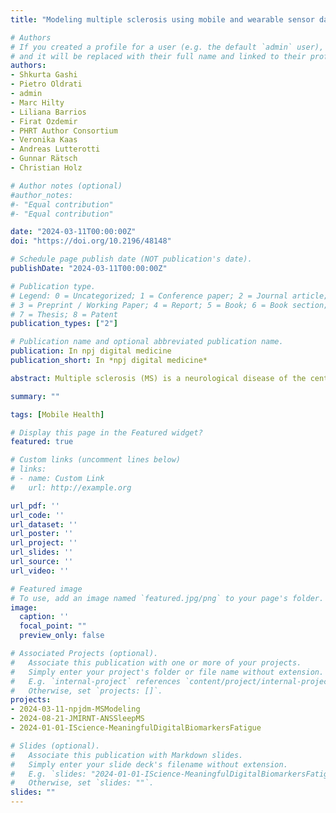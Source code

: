 ```yaml
---
title: "Modeling multiple sclerosis using mobile and wearable sensor data"

# Authors
# If you created a profile for a user (e.g. the default `admin` user), write the username (folder name) here 
# and it will be replaced with their full name and linked to their profile.
authors:
- Shkurta Gashi
- Pietro Oldrati
- admin
- Marc Hilty
- Liliana Barrios
- Firat Ozdemir
- PHRT Author Consortium
- Veronika Kaas
- Andreas Lutterotti
- Gunnar Rätsch
- Christian Holz

# Author notes (optional)
#author_notes:
#- "Equal contribution"
#- "Equal contribution"

date: "2024-03-11T00:00:00Z"
doi: "https://doi.org/10.2196/48148"

# Schedule page publish date (NOT publication's date).
publishDate: "2024-03-11T00:00:00Z"

# Publication type.
# Legend: 0 = Uncategorized; 1 = Conference paper; 2 = Journal article;
# 3 = Preprint / Working Paper; 4 = Report; 5 = Book; 6 = Book section;
# 7 = Thesis; 8 = Patent
publication_types: ["2"]

# Publication name and optional abbreviated publication name.
publication: In npj digital medicine
publication_short: In *npj digital medicine*

abstract: Multiple sclerosis (MS) is a neurological disease of the central nervous system that is the leading cause of non-traumatic disability in young adults. Clinical laboratory tests and neuroimaging studies are the standard methods to diagnose and monitor MS. However, due to infrequent clinic visits, it is fundamental to identify remote and frequent approaches for monitoring MS, which enable timely diagnosis, early access to treatment, and slowing down disease progression. In this work, we investigate the most reliable, clinically useful, and available features derived from mobile and wearable devices as well as their ability to distinguish people with MS (PwMS) from healthy controls, recognize MS disability and fatigue levels. To this end, we formalize clinical knowledge and derive behavioral markers to characterize MS. We evaluate our approach on a dataset we collected from 55 PwMS and 24 healthy controls for a total of 489 days conducted in free-living conditions. The dataset contains wearable sensor data – e.g., heart rate – collected using an arm-worn device, smartphone data – e.g., phone locks – collected through a mobile application, patient health records – e.g., MS type – obtained from the hospital, and self-reports – e.g., fatigue level – collected using validated questionnaires administered via the mobile application. Our results demonstrate the feasibility of using features derived from mobile and wearable sensors to monitor MS. Our findings open up opportunities for continuous monitoring of MS in free-living conditions and can be used to evaluate and guide the effectiveness of treatments, manage the disease, and identify participants for clinical trials.

summary: ""

tags: [Mobile Health]

# Display this page in the Featured widget?
featured: true

# Custom links (uncomment lines below)
# links:
# - name: Custom Link
#   url: http://example.org

url_pdf: ''
url_code: ''
url_dataset: ''
url_poster: ''
url_project: ''
url_slides: ''
url_source: ''
url_video: ''

# Featured image
# To use, add an image named `featured.jpg/png` to your page's folder. 
image:
  caption: ''
  focal_point: ""
  preview_only: false

# Associated Projects (optional).
#   Associate this publication with one or more of your projects.
#   Simply enter your project's folder or file name without extension.
#   E.g. `internal-project` references `content/project/internal-project/index.md`.
#   Otherwise, set `projects: []`.
projects:
- 2024-03-11-npjdm-MSModeling
- 2024-08-21-JMIRNT-ANSSleepMS
- 2024-01-01-IScience-MeaningfulDigitalBiomarkersFatigue

# Slides (optional).
#   Associate this publication with Markdown slides.
#   Simply enter your slide deck's filename without extension.
#   E.g. `slides: "2024-01-01-IScience-MeaningfulDigitalBiomarkersFatigue"` references `content/slides/2024-01-01-IScience-MeaningfulDigitalBiomarkersFatigue/index.md`.
#   Otherwise, set `slides: ""`.
slides: ""
---
```

